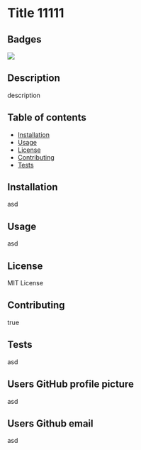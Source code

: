 # Title 11111

## Badges 
[![](https://img.shields.io/github/license/cag-martinez/README-Generator?style=plastic)]()

## Description 
description

## Table of contents
* [Installation](#installation)
* [Usage](#usage)
* [License](#license)
* [Contributing](#contributing)
* [Tests](#tests)


## Installation 
asd

## Usage 
asd

## License 
MIT License

## Contributing 
true

## Tests 
asd

## Users GitHub profile picture 
asd

## Users Github email 
asd
